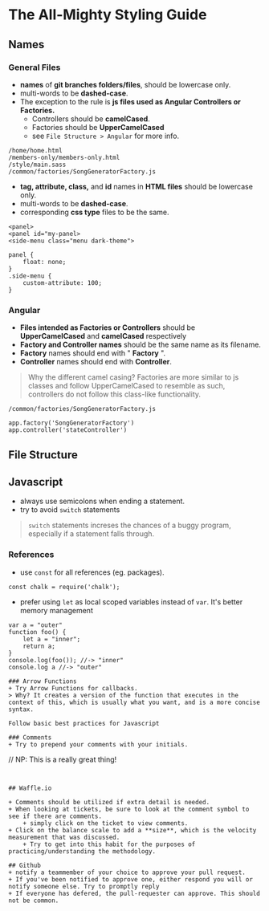# The All-Mighty Styling Guide

## Names

### General Files

+ **names** of **git branches folders/files**, should be lowercase only.
+ multi-words to be **dashed-case**.
+ The exception to the rule is **js files used as Angular Controllers or Factories.**
    + Controllers should be **camelCased**.
    + Factories should be **UpperCamelCased**
    + see `File Structure > Angular` for more info.

```
/home/home.html
/members-only/members-only.html
/style/main.sass
/common/factories/SongGeneratorFactory.js
```

+ **tag, attribute, class,** and **id** names in **HTML files** should be lowercase only.
+ multi-words to be **dashed-case**.
+ corresponding **css type** files to be the same.

```
<panel>
<panel id="my-panel>
<side-menu class="menu dark-theme">
```
```
panel {
    float: none;
}
.side-menu {
    custom-attribute: 100;
}
```

### Angular
+ **Files intended as Factories or Controllers** should be **UpperCamelCased** and **camelCased** respectively
+ **Factory and Controller names** should be the same name as its filename.
+ **Factory** names should end with " **Factory** ".
+ **Controller** names should end with **Controller**.

> Why the different camel casing? Factories are more similar to js classes and follow UpperCamelCased to resemble as such,
> controllers do not follow this class-like functionality.

```
/common/factories/SongGeneratorFactory.js
```

```
app.factory('SongGeneratorFactory')
app.controller('stateController')
```


## File Structure

## Javascript

+ always use semicolons when ending a statement.
+ try to avoid `switch` statements
> `switch` statements increses the chances of a buggy program, especially if a statement falls through.

### References
+ use `const` for all references (eg. packages).
```
const chalk = require('chalk');
```

+ prefer using `let` as local scoped variables instead of `var`. It's better memory management
```
var a = "outer"
function foo() {
    let a = "inner";
    return a;
}
console.log(foo()); //-> "inner"
console.log a //-> "outer"

### Arrow Functions
+ Try Arrow Functions for callbacks.
> Why? It creates a version of the function that executes in the context of this, which is usually what you want, and is a more concise syntax.

Follow basic best practices for Javascript

### Comments 
+ Try to prepend your comments with your initials.
```
// NP: This is a really great thing!
```


## Waffle.io

+ Comments should be utilized if extra detail is needed.
+ When looking at tickets, be sure to look at the comment symbol to see if there are comments.
    + simply click on the ticket to view comments.
+ Click on the balance scale to add a **size**, which is the velocity measurement that was discussed.
    + Try to get into this habit for the purposes of practicing/understanding the methodology.
    
## Github
+ notify a teammember of your choice to approve your pull request.
+ If you've been notified to approve one, either respond you will or notify someone else. Try to promptly reply
+ If everyone has defered, the pull-requester can approve. This should not be common.